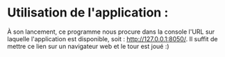 # Utilisation de l'application :
À son lancement, ce programme nous procure dans la console l'URL sur laquelle l'application est disponible, soit : http://127.0.0.1:8050/.
Il suffit de mettre ce lien sur un navigateur web et le tour est joué :) 

